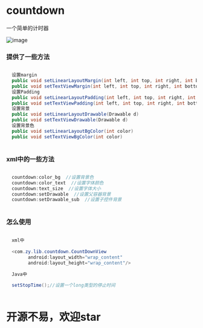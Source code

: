 # countdown
一个简单的计时器

![image](https://github.com/bigrainbig/countdown/blob/master/app/src/main/res/mipmap-xhdpi/demopic.png)

### 提供了一些方法
```java

  设置margin
  public void setLinearLayoutMargin(int left, int top, int right, int bottom)
  public void setTextViewMargin(int left, int top, int right, int bottom)
  设置Padding
  public void setLinearLayoutPadding(int left, int top, int right, int bottom)
  public void setTextViewPadding(int left, int top, int right, int bottom)
  设置背景
  public void setLinearLayoutDrawable(Drawable d)
  public void setTextViewDrawable(Drawable d)
  设置背景色
  public void setLinearLayoutBgColor(int color)
  public void setTextViewBgColor(int color)
  
  ```
### xml中的一些方法
```java

  countdown:color_bg  //设置背景色
  countdown:color_text  //设置字体颜色
  countdown:text_size  //设置字体大小
  countdown:setDrawable  //设置父容器背景
  countdown:setDrawable_sub  //设置子控件背景
  
```
### 怎么使用
```java
  
  xml中
  
  <com.zy.lib.countdown.CountDownView 
        android:layout_width="wrap_content"
        android:layout_height="wrap_content"/>
        
  Java中
  
  setStopTime();//设置一个long类型的停止时间
  
```
# 开源不易，欢迎star
